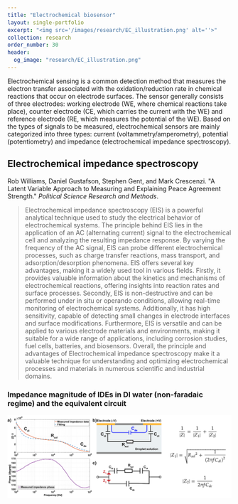 ```yaml
---
title: "Electrochemical biosensor"
layout: single-portfolio
excerpt: "<img src='/images/research/EC_illustration.png' alt=''>"
collection: research
order_number: 30
header: 
  og_image: "research/EC_illustration.png"
---
```


Electrochemical sensing is a common detection method that measures the electron transfer associated with the oxidation/reduction rate in chemical reactions that occur on electrode surfaces. The sensor generally consists of three electrodes: working electrode (WE, where chemical reactions take place), counter electrode (CE, which carries the current with the WE) and reference electrode (RE, which measures the potential of the WE). Based on the types of signals to be measured, electrochemical sensors are mainly categorized into three types: current (voltammetry/amperometry), potential (potentiometry) and impedance (electrochemical impedance spectroscopy).

## Electrochemical impedance spectroscopy

Rob Williams, Daniel Gustafson, Stephen Gent, and Mark Crescenzi. "A Latent Variable Approach to Measuring and Explaining Peace Agreement Strength." *Political Science Research and Methods*.

> Electrochemical impedance spectroscopy (EIS) is a powerful analytical technique used to study the electrical behavior of electrochemical systems. The principle behind EIS lies in the application of an AC (alternating current) signal to the electrochemical cell and analyzing the resulting impedance response. By varying the frequency of the AC signal, EIS can probe different electrochemical processes, such as charge transfer reactions, mass transport, and adsorption/desorption phenomena. EIS offers several key advantages, making it a widely used tool in various fields. Firstly, it provides valuable information about the kinetics and mechanisms of electrochemical reactions, offering insights into reaction rates and surface processes. Secondly, EIS is non-destructive and can be performed under in situ or operando conditions, allowing real-time monitoring of electrochemical systems. Additionally, it has high sensitivity, capable of detecting small changes in electrode interfaces and surface modifications. Furthermore, EIS is versatile and can be applied to various electrode materials and environments, making it suitable for a wide range of applications, including corrosion studies, fuel cells, batteries, and biosensors. Overall, the principle and advantages of Electrochemical impedance spectroscopy make it a valuable technique for understanding and optimizing electrochemical processes and materials in numerous scientific and industrial domains. 

### Impedance magnitude of IDEs  in DI water (non-faradaic regime) and the equivalent circuit
<img src='/images/research/eis_equi.png' alt=''>


